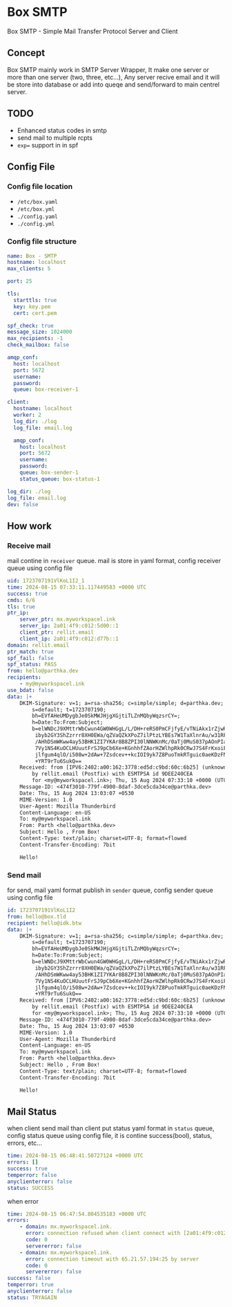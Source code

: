 # Box SMTP
Box SMTP - Simple Mail Transfer Protocol Server and Client

## Concept
Box SMTP mainly work in SMTP Server Wrapper, It make one server or more than one server (two, three, etc...), Any server recive email and it will be store into database or add into queqe and send/forward to main centrel server.

## TODO
- Enhanced status codes in smtp
- send mail to multiple rcpts
- `exp=` support in  in spf

## Config File

### Config file location
- `/etc/box.yaml`
- `/etc/box.yml`
- `./config.yaml`
- `./config.yml`

### Config file structure
```yaml
name: Box - SMTP
hostname: localhost
max_clients: 5

port: 25

tls:
  starttls: true
  key: key.pem
  cert: cert.pem

spf_check: true
message_size: 1024000
max_recipients: -1
check_mailbox: false

amqp_conf:
  host: localhost
  port: 5672
  username:
  password:
  queue: box-receiver-1

client:
  hostname: localhost
  worker: 2
  log_dir: ./log
  log_file: email.log

  amqp_conf:
    host: localhost
    port: 5672
    username:
    password:
    queue: box-sender-1
    status_queue: box-status-1

log_dir: ./log
log_file: email.log
dev: false
```

## How work
### Receive mail
mail contine in `receiver` queue. mail is store in yaml format, config receiver queue using config file
```yaml
uid: 1723707191VlKoL1I2_1
time: 2024-08-15 07:33:11.117449583 +0000 UTC
success: true
cmds: 6/6
tls: true
ptr_ip:
    server_ptr: mx.myworkspacel.ink
    server_ip: 2a01:4f9:c012:5d00::1
    client_ptr: rellit.email
    client_ip: 2a01:4f9:c012:d77b::1
domain: rellit.email
ptr_match: true
spf_fail: false
spf_status: PASS
from: hello@parthka.dev
recipients:
    - my@myworkspacel.ink
use_bdat: false
data: |+
    DKIM-Signature: v=1; a=rsa-sha256; c=simple/simple; d=parthka.dev;
    	s=default; t=1723707190;
    	bh=EVfAHeUMDygbJe0SkMWJHjgXGjtiTLZnMQbyWqzsrCY=;
    	h=Date:To:From:Subject;
    	b=elWNDcJ9XMttrWbCwun4GW0WHGgL/L/DH+reRS0PmCFjfyE/vTNiAkx1rZjwRexJ2
    	 ibyb2GY3ShZzrrr8XH0EWa/qZVaQZkXPoZ7ilPtzLYBEs7W1TaXlnrAu/w31RFBnzG
    	 /AHhDSmWKww4ay53BHK1ZI7YKAr8B8ZPI30lNNWKnMc/0aTj0MuS037pAOnPIaNfy6
    	 7Vy1NS4KuOCLHUuutFrSJ9pCb6Xe+KGnhhfZAorHZWlhpRk0CRwJ7S4FrKxoiFuwn+
    	 jlfgum4qlO/i508w+2dAw+7Zsdcev++kcIOI9yk7Z8PuoTmkRTguic0aeKDzFNpq1+
    	 +YRT9rTu6SukQ==
    Received: from [IPV6:2402:a00:162:3778:ed5d:c9bd:60c:6b25] (unknown [IPv6:2402:a00:162:3778:ed5d:c9bd:60c:6b25])
    	by rellit.email (Postfix) with ESMTPSA id 9DEE240CEA
    	for <my@myworkspacel.ink>; Thu, 15 Aug 2024 07:33:10 +0000 (UTC)
    Message-ID: <474f3010-779f-4900-8daf-3dce5cda34ce@parthka.dev>
    Date: Thu, 15 Aug 2024 13:03:07 +0530
    MIME-Version: 1.0
    User-Agent: Mozilla Thunderbird
    Content-Language: en-US
    To: my@myworkspacel.ink
    From: Parth <hello@parthka.dev>
    Subject: Hello , From Box!
    Content-Type: text/plain; charset=UTF-8; format=flowed
    Content-Transfer-Encoding: 7bit

    Hello!

```

### Send mail
for send, mail yaml format publish in `sender` queue, config sender queue using config file
```yaml
id: 1723707191VlKoL1I2
from: hello@box.tld
recipient: hello@idk.btw
data: |+
    DKIM-Signature: v=1; a=rsa-sha256; c=simple/simple; d=parthka.dev;
    	s=default; t=1723707190;
    	bh=EVfAHeUMDygbJe0SkMWJHjgXGjtiTLZnMQbyWqzsrCY=;
    	h=Date:To:From:Subject;
    	b=elWNDcJ9XMttrWbCwun4GW0WHGgL/L/DH+reRS0PmCFjfyE/vTNiAkx1rZjwRexJ2
    	 ibyb2GY3ShZzrrr8XH0EWa/qZVaQZkXPoZ7ilPtzLYBEs7W1TaXlnrAu/w31RFBnzG
    	 /AHhDSmWKww4ay53BHK1ZI7YKAr8B8ZPI30lNNWKnMc/0aTj0MuS037pAOnPIaNfy6
    	 7Vy1NS4KuOCLHUuutFrSJ9pCb6Xe+KGnhhfZAorHZWlhpRk0CRwJ7S4FrKxoiFuwn+
    	 jlfgum4qlO/i508w+2dAw+7Zsdcev++kcIOI9yk7Z8PuoTmkRTguic0aeKDzFNpq1+
    	 +YRT9rTu6SukQ==
    Received: from [IPV6:2402:a00:162:3778:ed5d:c9bd:60c:6b25] (unknown [IPv6:2402:a00:162:3778:ed5d:c9bd:60c:6b25])
    	by rellit.email (Postfix) with ESMTPSA id 9DEE240CEA
    	for <my@myworkspacel.ink>; Thu, 15 Aug 2024 07:33:10 +0000 (UTC)
    Message-ID: <474f3010-779f-4900-8daf-3dce5cda34ce@parthka.dev>
    Date: Thu, 15 Aug 2024 13:03:07 +0530
    MIME-Version: 1.0
    User-Agent: Mozilla Thunderbird
    Content-Language: en-US
    To: my@myworkspacel.ink
    From: Parth <hello@parthka.dev>
    Subject: Hello , From Box!
    Content-Type: text/plain; charset=UTF-8; format=flowed
    Content-Transfer-Encoding: 7bit

    Hello!

```

## Mail Status
when client send mail than client put status yaml format in `status` queue, config status queue using config file, it is contine success(bool), status, errors, etc...
```yaml
time: 2024-08-15 06:48:41.50727124 +0000 UTC
errors: []
success: true
temperror: false
anyclienterror: false
status: SUCCESS
```
when error
```yaml
time: 2024-08-15 06:47:54.804535183 +0000 UTC
errors:
    - domain: mx.myworkspacel.ink.
      error: connection refused when client connect with [2a01:4f9:c012:5d00::1]:25
      code: 0
      servererror: false
    - domain: mx.myworkspacel.ink.
      error: connection timeout with 65.21.57.194:25 by server
      code: 0
      servererror: false
success: false
temperror: true
anyclienterror: false
status: TRYAGAIN
```